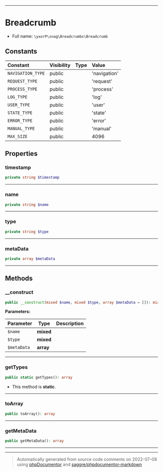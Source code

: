 ***

# Breadcrumb





* Full name: `\yxorP\snag\Breadcrumbs\Breadcrumb`


## Constants

| Constant | Visibility | Type | Value |
|:---------|:-----------|:-----|:------|
|`NAVIGATION_TYPE`|public| |&#039;navigation&#039;|
|`REQUEST_TYPE`|public| |&#039;request&#039;|
|`PROCESS_TYPE`|public| |&#039;process&#039;|
|`LOG_TYPE`|public| |&#039;log&#039;|
|`USER_TYPE`|public| |&#039;user&#039;|
|`STATE_TYPE`|public| |&#039;state&#039;|
|`ERROR_TYPE`|public| |&#039;error&#039;|
|`MANUAL_TYPE`|public| |&#039;manual&#039;|
|`MAX_SIZE`|public| |4096|

## Properties


### timestamp



```php
private string $timestamp
```






***

### name



```php
private string $name
```






***

### type



```php
private string $type
```






***

### metaData



```php
private array $metaData
```






***

## Methods


### __construct



```php
public __construct(mixed $name, mixed $type, array $metaData = []): mixed
```








**Parameters:**

| Parameter | Type | Description |
|-----------|------|-------------|
| `$name` | **mixed** |  |
| `$type` | **mixed** |  |
| `$metaData` | **array** |  |




***

### getTypes



```php
public static getTypes(): array
```



* This method is **static**.







***

### toArray



```php
public toArray(): array
```











***

### getMetaData



```php
public getMetaData(): array
```











***


***
> Automatically generated from source code comments on 2022-07-08 using [phpDocumentor](http://www.phpdoc.org/) and [saggre/phpdocumentor-markdown](https://github.com/Saggre/phpDocumentor-markdown)
